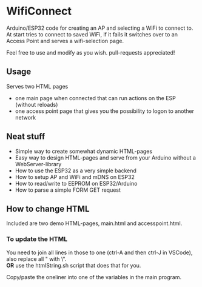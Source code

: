 # WifiConnect
Arduino/ESP32 code for creating an AP and selecting a WiFi to connect to.
At start tries to connect to saved WiFi, if it fails it switches over to an Access Point and serves a wifi-selection page.

Feel free to use and modify as you wish. pull-requests appreciated! 

## Usage

Serves two HTML pages
* one main page when connected that can run actions on the ESP (without reloads) 
* one access point page that gives you the possibility to logon to another network

## Neat stuff

* Simple way to create somewhat dynamic HTML-pages
* Easy way to design HTML-pages and serve from your Arduino without a WebServer-library
* How to use the ESP32 as a very simple backend
* How to setup AP and WiFi and mDNS on ESP32
* How to read/write to EEPROM on ESP32/Arduino
* How to parse a simple FORM GET request

## How to change HTML

Included are two demo HTML-pages, main.html and accesspoint.html. 

### To update the HTML
You need to join all lines in those to one (ctrl-A and then ctrl-J in VSCode), also replace all " with \\".  
**OR** use the htmlString.sh script that does that for you.

Copy/paste the oneliner into one of the variables in the main program.


